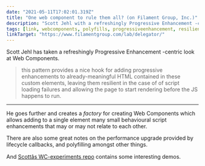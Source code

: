 ```yaml
---
date: "2021-05-11T17:02:01.319Z"
title: "One web component to rule them all? (on Filament Group, Inc.)"
description: "Scott Jehl with a refreshingly Progressive Enhancement -centric look at Web Components."
tags: [link, webcomponents, polyfills, progressiveenhancement, resilience]
linkTarget: "https://www.filamentgroup.com/lab/delegator/"
---
```

Scott Jehl has taken a refreshingly Progressive Enhancement -centric look at Web Components.

> this pattern provides a nice hook for adding progressive enhancements to already-meaningful HTML contained in these custom elements, leaving them resilient in the case of of script loading failures and allowing the page to start rendering before the JS happens to run.
---

He goes further and creates a _factory_ for creating Web Components which allows adding to a single element many small behavioural script enhancements that may or may not relate to each other.

There are also some great notes on the performance upgrade provided by lifecycle callbacks, and polyfilling amongst other things.

And [Scottâs WC-experiments repo](https://github.com/filamentgroup/wc-experiments) contains some interesting demos.